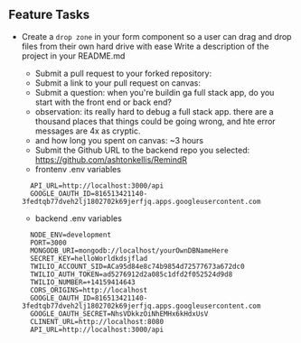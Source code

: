   ## Feature Tasks 

* Create a `drop zone` in your form component so a user can drag and drop files from their own hard drive with ease 
Write a description of the project in your README.md
 
  * Submit a pull request to your forked repository: 
  * Submit a link to your pull request on canvas: 
  * Submit a question: when you're buildin ga full stack app, do you start with the front end or back end?
  * observation: its really hard to debug a full stack app. there are a thousand places that things could be going wrong, and hte error messages are 4x as cryptic.
  * and how long you spent on canvas: ~3 hours
  * Submit the Github URL to the backend repo you selected: https://github.com/ashtonkellis/RemindR
  * frontenv .env variables
  ```
    API_URL=http://localhost:3000/api
    GOOGLE_OAUTH_ID=816513421140-3fedtqb77dveh2lj1802702k69jerfjq.apps.googleusercontent.com
  ```
  * backend .env variables
  ```
    NODE_ENV=development
    PORT=3000
    MONGODB_URI=mongodb://localhost/yourOwnDBNameHere
    SECRET_KEY=helloWorldkdsjflad
    TWILIO_ACCOUNT_SID=ACa95d84e8c74b9854d72577673a672dc0
    TWILIO_AUTH_TOKEN=ad5276912d2a085c1dfd2f052524d9d8
    TWILIO_NUMBER=+14159414643
    CORS_ORIGINS=http://localhost
    GOOGLE_OAUTH_ID=816513421140-3fedtqb77dveh2lj1802702k69jerfjq.apps.googleusercontent.com
    GOOGLE_OAUTH_SECRET=NhsVDkkzOiNhEMHx6kHdxUsV
    CLINENT_URL=http://localhost:8080
    API_URL=http://localhost:3000/api
  ```
